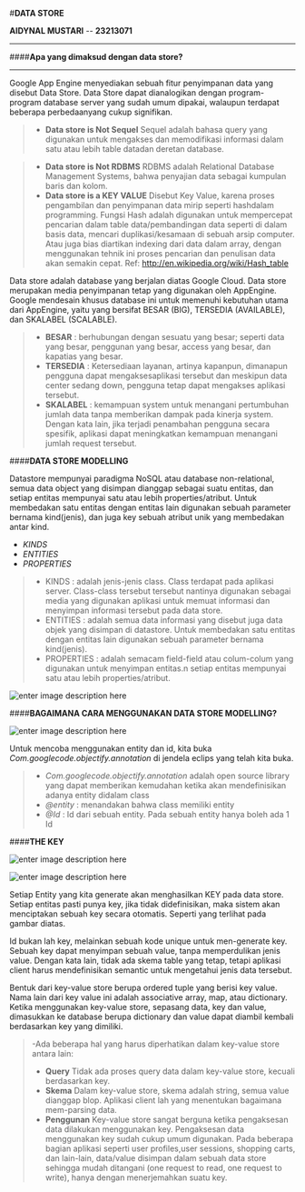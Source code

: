 #**DATA STORE**


**AIDYNAL MUSTARI**  -- **23213071**

----------

####**Apa yang dimaksud dengan data store?**

-------------

Google App Engine menyediakan sebuah fitur penyimpanan data yang disebut Data Store. Data Store dapat dianalogikan dengan program-program database server yang sudah umum dipakai, walaupun terdapat beberapa perbedaanyang cukup signifikan.
 
> - **Data store is Not Sequel**
Sequel adalah bahasa query yang digunakan untuk mengakses dan memodifikasi informasi dalam satu atau lebih table datadan deretan database.

> - **Data store is Not RDBMS**
RDBMS adalah Relational Database Management Systems, bahwa penyajian data sebagai kumpulan baris dan kolom.
> - **Data store is a KEY VALUE**
Disebut Key Value, karena proses pengambilan dan penyimpanan data mirip seperti hashdalam programming.  Fungsi Hash adalah digunakan untuk mempercepat pencarian dalam table data/pembandingan data seperti di dalam basis data, mencari duplikasi/kesamaan di sebuah arsip computer. Atau juga bias diartikan indexing dari data dalam array, dengan menggunakan tehnik ini proses pencarian dan penulisan data akan semakin cepat.
Ref: http://en.wikipedia.org/wiki/Hash_table

Data store adalah database yang berjalan diatas Google Cloud. Data store merupakan media penyimpanan tetap yang digunakan oleh AppEngine. Google mendesain khusus database ini untuk memenuhi kebutuhan utama dari AppEngine, yaitu yang bersifat BESAR (BIG), TERSEDIA (AVAILABLE), dan SKALABEL (SCALABLE).

>-  **BESAR**	:	berhubungan dengan sesuatu yang besar; seperti data yang besar, penggunan yang besar, access yang besar, dan kapatias yang besar.
>- **TERSEDIA** 	:	Ketersediaan layanan, artinya kapanpun, dimanapun pengguna dapat mengaksesaplikasi tersebut dan meskipun data center sedang down, pengguna tetap dapat mengakses aplikasi tersebut.
>- **SKALABEL** 	:	kemampuan system untuk menangani pertumbuhan jumlah data tanpa memberikan dampak pada kinerja system. Dengan kata lain, jika terjadi penambahan pengguna secara spesifik, aplikasi dapat meningkatkan kemampuan menangani jumlah request tersebut.


####**DATA STORE MODELLING**

Datastore mempunyai paradigma NoSQL atau database non-relational, semua data object yang disimpan dianggap sebagai suatu entitas, dan setiap entitas mempunyai satu atau lebih properties/atribut. Untuk membedakan satu entitas dengan entitas lain digunakan sebuah parameter bernama kind(jenis), dan juga key sebuah atribut unik yang membedakan antar kind.

+ *KINDS*
+ *ENTITIES*
+ *PROPERTIES*

>- KINDS	:	adalah jenis-jenis class. Class terdapat pada aplikasi server. Class-class tersebut tersebut nantinya digunakan sebagai media yang digunakan aplikasi untuk memuat informasi dan menyimpan informasi tersebut pada data store.
>- ENTITIES 	:	adalah semua data informasi yang disebut juga data objek yang disimpan di datastore. Untuk membedakan satu entitas dengan entitas lain digunakan sebuah parameter bernama kind(jenis). 
>- PROPERTIES : 	adalah semacam field-field atau colum-colum yang digunakan untuk menyimpan entitas.n setiap entitas mempunyai satu atau lebih properties/atribut.

![enter image description here](https://lh3.googleusercontent.com/-uzFV_rLomLM/VI8MBNzsg4I/AAAAAAAAAE0/pGIrL3_CGho/w600-h312-no/kinds+entities+properties.jpg)
 
####**BAGAIMANA CARA MENGGUNAKAN DATA STORE MODELLING?**

![enter image description here](https://lh4.googleusercontent.com/-bVXRMIAakbI/VI8MS3jAfyI/AAAAAAAAAFI/JX11vMGNY_I/w550-h420-no/Picture1.jpg)
 
Untuk mencoba menggunakan entity dan id, kita buka *Com.googlecode.objectify.annotation* di jendela eclips yang telah kita buka.

>- *Com.googlecode.objectify.annotation* adalah open source library yang dapat memberikan kemudahan ketika akan mendefinisikan adanya entity didalam class
>- *@entity* : menandakan bahwa class memiliki entity
>- *@Id* : Id dari sebuah entity. Pada sebuah entity hanya boleh ada 1 Id

####**THE KEY**	

![enter image description here](https://lh4.googleusercontent.com/-ZEVc6HiVkvc/VI8MiHbXqII/AAAAAAAAAFc/l6i7QWW2E2g/w493-h239-no/the+key+1.jpg)
 
 ![enter image description here](https://lh4.googleusercontent.com/-K71qgkbDeIE/VI8MnW252nI/AAAAAAAAAFw/BoZnrFgykMA/w750-h230-no/the+key.jpg)

Setiap Entity yang kita generate akan menghasilkan KEY pada data store. Setiap entitas pasti punya key, jika tidak didefinisikan, maka sistem akan menciptakan sebuah key secara otomatis. Seperti yang terlihat pada gambar diatas.


Id bukan lah key, melainkan sebuah kode unique untuk men-generate key. Sebuah key dapat menyimpan sebuah value, tanpa memperdulikan jenis value. Dengan kata lain, tidak ada skema table yang tetap, tetapi aplikasi client harus mendefinisikan semantic untuk mengetahui jenis data tersebut.

Bentuk dari key-value store berupa ordered tuple yang berisi key value. Nama lain dari key value ini adalah associative array, map, atau dictionary. Ketika menggunakan key-value store, sepasang data, key dan value, dimasukkan ke database berupa dictionary dan value dapat diambil kembali berdasarkan key yang dimiliki.
>-Ada beberapa hal yang harus diperhatikan dalam key-value store antara lain:
>- **Query**
Tidak ada proses query data dalam key-value store, kecuali berdasarkan key.
>- **Skema** 
Dalam key-value store, skema adalah string, semua value dianggap blop. Aplikasi client lah yang menentukan bagaimana mem-parsing data.
>- **Penggunan**
Key-value store sangat berguna ketika pengaksesan data dilakukan menggunakan key. 
Pengaksesan data menggunakan key  sudah cukup umum digunakan. Pada beberapa bagian aplikasi seperti user profiles,user sessions, shopping carts, dan lain-lain, data/value disimpan dalam sebuah data store sehingga mudah ditangani (one request to read, one request to write), hanya dengan menerjemahkan suatu key.


